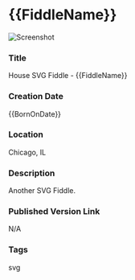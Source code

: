 {{FiddleName}}
======

![Screenshot](screenshot.png)


### Title

House SVG Fiddle - {{FiddleName}}


### Creation Date

{{BornOnDate}}


### Location

Chicago, IL


### Description

Another SVG Fiddle.


### Published Version Link

N/A


### Tags

svg
